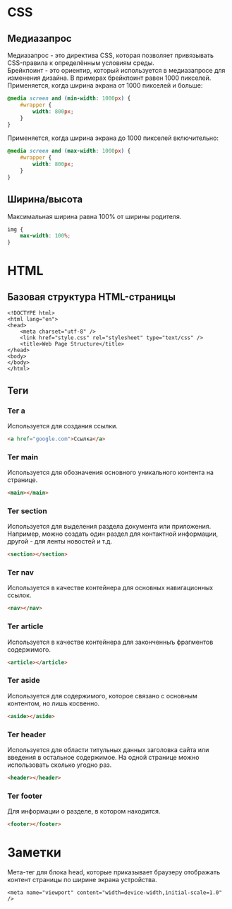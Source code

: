 # CSS
## Медиазапрос
Медиазапрос - это директива CSS, которая позволяет привязывать CSS-правила к определённым условиям среды.  
Брейкпоинт - это ориентир, который используется в медиазапросе для изменения дизайна. В примерах брейкпоинт равен 1000 пикселей.  
Применяется, когда ширина экрана от 1000 пикселей и больше:
```CSS
@media screen and (min-width: 1000px) {
	#wrapper {
		width: 800px;
	}
}
```
Применяется, когда ширина экрана до 1000 пикселей включительно:
```CSS
@media screen and (max-width: 1000px) {
	#wrapper {
		width: 800px;
	}
}
```
## Ширина/высота
Максимальная ширина равна 100% от ширины родителя.
```CSS
img {
	max-width: 100%;
}
```
# HTML
## Базовая структура HTML-страницы
```
<!DOCTYPE html>
<html lang="en">
<head>
	<meta charset="utf-8" />
	<link href="style.css" rel="stylesheet" type="text/css" />
	<title>Web Page Structure</title>
</head>
<body>
</body>
</html>
```
## Теги
### Тег a
Используется для создания ссылки.
```HTML
<a href="google.com">Ссылка</a>
```
### Тег main
Используется для обозначения основного уникального контента на странице.
```HTML
<main></main>
```
### Тег section
Используется для выделения раздела документа или приложения. Например, можно создать один раздел для контактной информации, другой - для ленты новостей и т.д.
```HTML
<section></section>
```
### Тег nav
Используется в качестве контейнера для основных навигационных ссылок.
```HTML
<nav></nav>
```
### Тег article
Используется в качестве контейнера для законченныъ фрагментов содержимого.
```HTML
<article></article>
```
### Тег aside
Используется для содержимого, которое связано с основным контентом, но лишь косвенно.
```HTML
<aside></aside>
```
### Тег header
Используется для области титульных данных заголовка сайта или введения в остальное содержимое. На одной странице можно использовать сколько угодно раз.
```HTML
<header></header>
```
### Тег footer
Для информации о разделе, в котором находится.
```HTML
<footer></footer>
```
# Заметки
Мета-тег для блока head, которые приказывает браузеру отображать контент страницы по ширине экрана устройства.
```CCS
<meta name="viewport" content="width=device-width,initial-scale=1.0" />
```